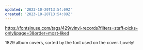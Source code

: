 ```yaml
---
updated: '2023-10-20T13:54:09Z'
created: '2023-10-20T13:54:09Z'
---
```

https://fontsinuse.com/tags/429/vinyl-records?filters=staff-picks-only&page=3&order=most-liked

1829 album covers, sorted by the font used on the cover. Lovely!